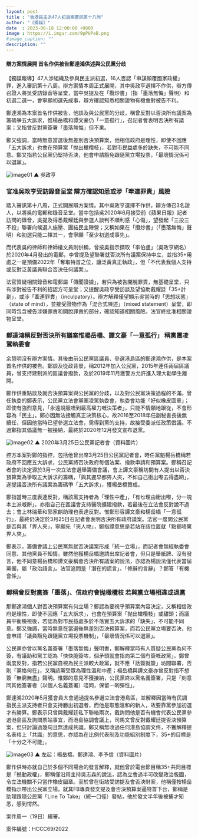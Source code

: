 ```yaml
---
layout: post
title : "香港民主派47人初選案審訊第十八周"
author: "《獨媒》"
date  : 2023-06-18 12:00:00 +0800
image : https://i.imgur.com/9pPUPeB.png
#image_caption: ""
description: ""
---
```


#### 辯方案情展開 首名作供被告鄭達鴻供述與公民黨分歧

<!--more-->

【獨媒報導】47人涉組織及參與民主派初選，16人否認「串謀顛覆國家政權」罪，進入審訊第十八周。辯方案情本周正式展開，其中吳政亨選擇不作供，辯方傳召證人將吳受訪錄音等呈堂，當中吳提及在「攬炒書」（指「墨落無悔」聲明）和初選二選一，會寧願初選先成事，辯方確認知悉相關證物有機會對被告不利。

鄭達鴻為本案首名作供被告，他談及與公民黨的分歧，稱曾反對以否決所有議案為籌碼爭五大訴求，惟楊岳橋和譚文豪仍「一意孤行」，召記者會表明否決所有議案；又指曾反對黨簽署「墨落無悔」但不果。

鄭又強調，當時無意當選後無差別否決預算案，他相信政府是理性，即使不回應「五大訴求」也會在預算案「抛出橄欖枝」，若對市民益處多於缺失，不可能不同意。鄭又指若公民黨仍堅持否決，他會申請豁免跟隨黨立場投票，「最壞情況係可以退黨」。

![image01](https://i.imgur.com/hFklk66.png)
▲ 吳政亨


### 官准吳政亨受訪錄音呈堂 辯方確認知悉或涉「牽連罪責」風險

踏入審訊第十八周，正式開展辯方案情。其中吳政亨選擇不作供，辯方傳召3名證人，以將吳的電郵和錄音呈堂。當中包括吳2020年6月接受前《蘋果日報》記者訪問的錄音，吳提及得悉戴耀廷與參選人談判不順利感「心傷」，望發起「三投三不投」聯署向候選人施壓、團結民主陣營；又稱如果在「攬炒書」（「墨落無悔」聲明）和初選只能二擇其一，會寧願「至少初選成事先」。

而代表吳的律師和律師樓文員則供稱，曾按吳指示擷取「李伯盧」（吳政亨網名）於2020年4月發出的電郵，李曾提及望聯署就否決所有議案保持中立，並指35+用處之一是預備2022年「奪取特首之位，讓泛黃真正執政」，但「不代表我個人支持或反對泛黃議員聯合否決任何議案」。

法官質疑相關錄音和電郵屬「傳聞證據」，若只為被告開脫罪責，無基礎呈堂，只有涉對被告不利的招認方可呈堂；又提醒吳政亨受訪談及望協助戴耀廷「35+計劃」，或涉「牽連罪責」（inculpatory）。辯方解釋僅望顯示吳當時的「思想狀態」（state of mind），並接受證物作為「混合式陳述」（mixed statement）呈堂，即同時包含被告涉嫌罪責和開脫罪責的部分，確認知道相關風險。法官終批准相關證物呈堂。


### 鄭達鴻稱反對否決所有議案惟楊岳橋、譚文豪「一意孤行」 稱黨團凌駕執委會

余慧明沒有辯方案情。其後由前公民黨區議員、參選港島區的鄭達鴻作供，是本案首名作供的被告。鄭談及從政背景，稱2012年加入公民黨，2015年連任兩屆區議員，曾支持建制派的區議會撥款，及於2019年11月獲警方允許進入理大勸學生離開。

鄭作供重點談及就否決預算案與公民黨的分歧，以及對公民黨決策過程的不滿。曾任執委的鄭表示，公民黨立法會黨團凌駕執委會，執委會功能「好似橡皮圖章」；即使有強烈意見，「永遠說服唔到最高權力嘅決策者」，只能不情願地跟從，不會形容為「民主」。鄭亦因無法接觸真正決策核心，故2016至2018年任副秘書長後無續任，但因他當時已望參選立法會，需得到黨的支持，故接受委派任政策倡議。不過鄭指其倡議無一被接納，最終於2020年12月發文宣布退黨。

![image02](https://i.imgur.com/Wv3h4SX.png)
▲ 2020年3月25日公民黨記者會（資料圖片）

控方本案對鄭的指控，包括他曾出席3月25日公民黨記者會，時任黨魁楊岳橋稱若政府不回應五大訴求，公民黨將否決政府每個法案、撥款申請和預算案。鄭稱召記者會的決定源於3月一次立法會選舉籌備會議，會上譚文豪稱坊間有人提出以否決預算案為爭取五大訴求的籌碼，「與其遲早都畀人夾，不如自己衝出嚟去得盡啲」，遂提議否決所有議案為籌碼爭「五大訴求」，獲楊岳橋贊成。

鄭指當時三度表達反對，稱該黨支持者為「理性中產」，「有乜理由衝出嚟，分一塊本土派嘅餅」，亦指自己在區議會支持醫院擴建撥款，若最後在立法會反對說不過去；會上林瑞華和郭家麒助理也表達反對。惟鄭形容譚文豪和楊岳橋「一意孤行」，最終仍決定於3月25日召記者會表明否決所有政府議案。法官一度問公民黨是否與其「畀人夾」，寧願先「夾人哋」，鄭指譚意思是若站在該位置就「點都唔驚畀人夾」。

鄭表示，籌備會議上公民黨無就否決議案形成「統一立場」，而記者會無經執委會同意、其他黨員不知情。雖然他獲楊岳橋邀請出席記者會，但只是舉紙牌、沒有發言，他不同意楊岳橋和譚文豪稱會否決所有議案的說法，亦認為楊說法僅代表當屆黨團，屬「政治語言」。法官追問是「潛在的謊言」、「修辭的言辭」？鄭答「有機會係」。


### 鄭稱曾反對黨簽「墨落」、信政府會抛橄欖枝 若與黨立場相違或退黨

那鄭達鴻個人對否決預算案有何立場？鄭認為要視乎預算案內容決定，又稱相信政府是理性，即使不回應「五大訴求」，也會在預算案「抛出橄欖枝」或甜頭；而議員平衡檢視後，若認為對市民益處多於不落實五大訴求的「缺失」，不可能不同意。鄭又強調，當時無意在當選後無差別否決預算案，而若公民黨立場要否決，他會申請「議員豁免跟隨黨立場投票機制」，「最壞情況係可以退黨」。

公民黨亦曾以黨名義簽署「墨落無悔」聲明書，鄭解釋當時有人質疑公民黨為何不簽，有議助和黨工認為「快快脆簽咗，個矛頭就會指向第二個冇簽嘅政黨」。鄭曾兩度反對，指若公民黨自視為民主派較大政黨，就不應「話簽就簽」坊間聯署，否則「黨格何在」，又稱該黨受眾為理性溫和中產；楊岳橋與譚文豪亦曾反對指不想簽「無窮無盡」聲明。惟鄭的意見不獲接納，公民黨終以黨名義簽署，只是「刻意同其他簽署者（以個人名義簽署）唔同，保留一啲彈性」。

鄭達鴻2020年5月獲會員大會通過提名參選立法會港島區，並解釋因當時有民調指民主派支持者只會支持勝出初選者，而他是取態溫和的新人，故要靠黨參加初選才有勝算。鄭表示只曾與戴耀廷私下聯絡兩次，戴詢問他是否有機會代表公民黨參選港島區及詢問票站事宜，而港島協調會議上，司馬文曾反對戴耀廷提否決預算案，但只討論過幾句且無達成共識。鄭又稱無收過任何港島協調文件，不獲解釋提名表格上「共識」的意思，亦認為在比例代表制及功能組別制度下，35+的目標是「十分之不可能」。

![image03](https://i.imgur.com/y3vUlIu.png)
▲ 左起：楊岳橋、鄭達鴻、李予信（資料圖片）

鄭作供時亦就自己於多個不同場合的發言解釋，就他曾於電台節目稱35+共同目標是「撼動政權」，鄭稱僅沿用主持吳志森的說法，認為立會過半可改變政治版圖，令立法機關不只當作橡皮圖章。至於曾在街站受訪提及會否決財案，他稱僅按楊岳橋指示帶出公民黨立場。就其FB專頁發文提及會否決預算案逼特首下台，鄭稱是助理跟隨公民黨「Line To Take」（統一口徑）發帖，他於發文半年後被捕才知悉，感到愕然。

案件周一（19日）續審。

案件編號：HCCC69/2022

<!--END-->
